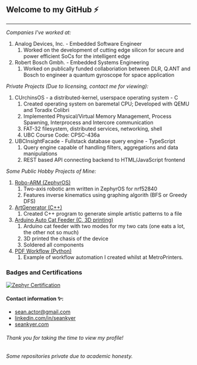 ## Welcome to my GitHub ⚡
-------------------------------------
*Companies I've worked at:*
1. Analog Devices, Inc. - Embedded Software Engineer
   1. Worked on the development of cutting edge silicon for secure and power efficient SoCs for the intelligent edge
2. Robert Bosch Gmbh. - Embedded Systems Engineering
   1. Worked on publically funded collaboriation between DLR, Q.ANT and Bosch to engineer a quantum gyroscope for space application

*Private Projects (Due to licensing, contact me for viewing):*
1. CUrchinsOS - a distributed-kernel, userspace operating system - C
   1. Created operating system on baremetal CPU; Developed with QEMU and Toradix Colibri
   2. Implemented Physical/Virtual Memory Management, Process Spawning, Interprocess and Intercore communication
   3. FAT-32 filesystem, distributed services, networking, shell
   4. UBC Course Code: CPSC-436a
2. UBCInsightFacade - Fullstack database query engine - TypeScript
   1. Query engine capable of handling filters, aggregations and data manipulations
   2. REST based API connecting backend to HTML/JavaScript frontend

*Some Public Hobby Projects of Mine:*
1. [Robo-ARM (ZephyrOS)](https://github.com/seankyer/Robo-ARM)
   1. Two-axis robotic arm written in ZephyrOS for nrf52840
   2. Features inverse kinematics using graphing algorith (BFS or Greedy DFS)
3. [ArtGenerator (C++)](https://github.com/seankyer/ArtGenerator)
   1. Created C++ program to generate simple artistic patterns to a file
4. [Arduino Auto Cat Feeder (C, 3D printing)](https://github.com/seankyer/AutoCatFeeder)
   1. Arduino cat feeder with two modes for my two cats (one eats a lot, the other not so much)
   2. 3D printed the chasis of the device
   3. Soldered all components
5. [PDF Workflow (Python)](https://github.com/seankyer/csv_pdf_workflow)
   1. Example of workflow automation I created whilst at MetroPrinters.

### Badges and Certifications
[![Zephyr Certification](https://images.credly.com/images/e6066b96-c59d-49b6-87cc-d8873022e84f/standard_blob.png)](https://www.credly.com/badges/7adc14bd-5d9e-4de2-bd75-387dfe34324d/public_url)

#### Contact information ✨:
* sean.actor@gmail.com
* [linkedin.com/in/seankyer](linkedin.com/in/seankyer)
* [seankyer.com](seankyer.com)

###### Thank you for taking the time to view my profile!
###### Some repositories private due to academic honesty.
